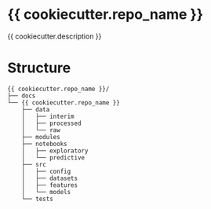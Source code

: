 # {{ cookiecutter.repo_name }}

{{ cookiecutter.description }}

# Structure 
```text
{{ cookiecutter.repo_name }}/
├── docs
└── {{ cookiecutter.repo_name }}
    ├── data
    │   ├── interim
    │   ├── processed
    │   └── raw
    ├── modules
    ├── notebooks
    │   ├── exploratory
    │   └── predictive
    ├── src
    │   ├── config
    │   ├── datasets
    │   ├── features
    │   └── models
    └── tests
```